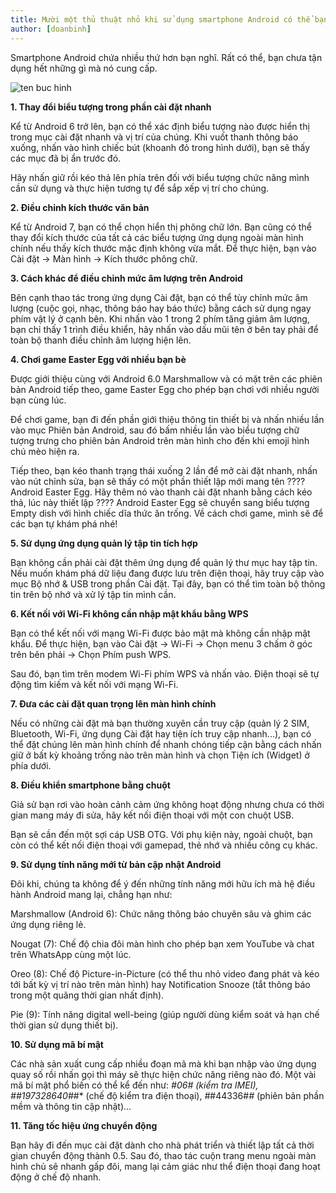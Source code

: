 ```yaml
---
title: Mười một thủ thuật nhỏ khi sử dụng smartphone Android có thể bạn chưa biết
author: [doanbinh]
---
```


Smartphone Android chứa nhiều thứ hơn bạn nghĩ. Rất có thể, bạn chưa tận dụng hết những gì mà nó cung cấp.

![ten buc hinh](https://cdn.tgdd.vn/Files/2019/01/02/1142174/smartphone-android_800x450.jpg "ten buc hinh")

**1. Thay đổi biểu tượng trong phần cài đặt nhanh**

Kể từ Android 6 trở lên, bạn có thể xác định biểu tượng nào được hiển thị trong mục cài đặt nhanh và vị trí của chúng. Khi vuốt thanh thông báo xuống, nhấn vào hình chiếc bút (khoanh đỏ trong hình dưới), bạn sẽ thấy các mục đã bị ẩn trước đó.

Hãy nhấn giữ rồi kéo thả lên phía trên đối với biểu tượng chức năng mình cần sử dụng và thực hiện tương tự để sắp xếp vị trí cho chúng.

**2. Điều chỉnh kích thước văn bản**

Kể từ Android 7, bạn có thể chọn hiển thị phông chữ lớn. Bạn cũng có thể thay đổi kích thước của tất cả các biểu tượng ứng dụng ngoài màn hình chính nếu thấy kích thước mặc định không vừa mắt. Để thực hiện, bạn vào Cài đặt -> Màn hình -> Kích thước phông chữ.

**3. Cách khác để điều chỉnh mức âm lượng trên Android**

Bên cạnh thao tác trong ứng dụng Cài đặt, bạn có thể tùy chỉnh mức âm lượng (cuộc gọi, nhạc, thông báo hay báo thức) bằng cách sử dụng ngay phím vật lý ở cạnh bên. Khi nhấn vào 1 trong 2 phím tăng giảm âm lượng, bạn chỉ thấy 1 trình điều khiển, hãy nhấn vào dấu mũi tên ở bên tay phải để toàn bộ thanh điều chỉnh âm lượng hiện lên.

**4. Chơi game Easter Egg với nhiều bạn bè**

Được giới thiệu cùng với Android 6.0 Marshmallow và có mặt trên các phiên bản Android tiếp theo, game Easter Egg cho phép bạn chơi với nhiều người bạn cùng lúc.

Để chơi game, bạn đi đến phần giới thiệu thông tin thiết bị và nhấn nhiều lần vào mục Phiên bản Android, sau đó bấm nhiều lần vào biểu tượng chữ tượng trưng cho phiên bản Android trên màn hình cho đến khi emoji hình chú mèo hiện ra.

Tiếp theo, bạn kéo thanh trạng thái xuống 2 lần để mở cài đặt nhanh, nhấn vào nút chỉnh sửa, bạn sẽ thấy có một phần thiết lập mới mang tên ???? Android Easter Egg. Hãy thêm nó vào thanh cài đặt nhanh bằng cách kéo thả, lúc này thiết lập ???? Android Easter Egg sẽ chuyển sang biểu tượng Empty dish với hình chiếc dĩa thức ăn trống. Về cách chơi game, mình sẽ để các bạn tự khám phá nhé!

**5. Sử dụng ứng dụng quản lý tập tin tích hợp**

Bạn không cần phải cài đặt thêm ứng dụng để quản lý thư mục hay tập tin. Nếu muốn khám phá dữ liệu đang được lưu trên điện thoại, hãy truy cập vào mục Bộ nhớ & USB trong phần Cài đặt. Tại đây, bạn có thể tìm toàn bộ thông tin trên bộ nhớ và xử lý tập tin mình cần.

**6. Kết nối với Wi-Fi không cần nhập mật khẩu bằng WPS**

Bạn có thể kết nối với mạng Wi-Fi được bảo mật mà không cần nhập mật khẩu. Để thực hiện, bạn vào Cài đặt -> Wi-Fi -> Chọn menu 3 chấm ở góc trên bên phải -> Chọn Phím push WPS.

Sau đó, bạn tìm trên modem Wi-Fi phím WPS và nhấn vào. Điện thoại sẽ tự động tìm kiếm và kết nối với mạng Wi-Fi.

**7. Đưa các cài đặt quan trọng lên màn hình chính**

Nếu có những cài đặt mà bạn thường xuyên cần truy cập (quản lý 2 SIM, Bluetooth, Wi-Fi, ứng dụng Cài đặt hay tiện ích truy cập nhanh...), bạn có thể đặt chúng lên màn hình chính để nhanh chóng tiếp cận bằng cách nhấn giữ ở bất kỳ khoảng trống nào trên màn hình và chọn Tiện ích (Widget) ở phía dưới.

**8. Điều khiển smartphone bằng chuột**

Giả sử bạn rơi vào hoàn cảnh cảm ứng không hoạt động nhưng chưa có thời gian mang máy đi sửa, hãy kết nối điện thoại với một con chuột USB.

Bạn sẽ cần đến một sợi cáp USB OTG. Với phụ kiện này, ngoài chuột, bạn còn có thể kết nối điện thoại với gamepad, thẻ nhớ và nhiều công cụ khác.

**9. Sử dụng tính năng mới từ bản cập nhật Android**

Đôi khi, chúng ta không để ý đến những tính năng mới hữu ích mà hệ điều hành Android mang lại, chẳng hạn như:

Marshmallow (Android 6): Chức năng thông báo chuyên sâu và ghim các ứng dụng riêng lẻ.

Nougat (7): Chế độ chia đôi màn hình cho phép bạn xem YouTube và chat trên WhatsApp cùng một lúc.

Oreo (8): Chế độ Picture-in-Picture (có thể thu nhỏ video đang phát và kéo tới bất kỳ vị trí nào trên màn hình) hay Notification Snooze (tắt thông báo trong một quãng thời gian nhất định).

Pie (9): Tính năng digital well-being (giúp người dùng kiểm soát và hạn chế thời gian sử dụng thiết bị).

**10. Sử dụng mã bí mật**

Các nhà sản xuất cung cấp nhiều đoạn mã mà khi bạn nhập vào ứng dụng quay số rồi nhấn gọi thì máy sẽ thực hiện chức năng riêng nào đó. Một vài mã bí mật phổ biến có thể kể đến như: *#06# (kiểm tra IMEI), *#*#197328640#*#* (chế độ kiểm tra điện thoại), *#*#44336#*#* (phiên bản phần mềm và thông tin cập nhật)...

**11. Tăng tốc hiệu ứng chuyển động**

Bạn hãy đi đến mục cài đặt dành cho nhà phát triển và thiết lập tất cả thời gian chuyển động thành 0.5. Sau đó, thao tác cuộn trang menu ngoài màn hình chủ sẽ nhanh gấp đôi, mang lại cảm giác như thể điện thoại đang hoạt động ở chế độ nhanh.


